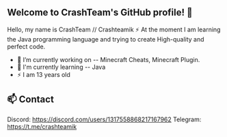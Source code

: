 ## Welcome to CrashTeam's GitHub profile! 👋

Hello, my name is CrashTeam // Crashteamik ⚡
At the moment I am learning the Java programming language and trying to create High-quality and perfect code.

- 🔭 I’m currently working on -- Minecraft Cheats, Minecraft Plugin.
- 🌱 I'm currently learning -- Java
- ⚡ I am 13 years old

## 📫 Contact
Discord: https://discord.com/users/1317558868217167962
Telegram: https://t.me/crashteamik
